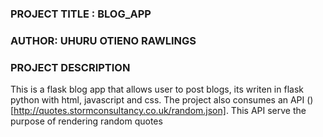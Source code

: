### PROJECT TITLE : BLOG_APP
### AUTHOR: UHURU OTIENO RAWLINGS
### PROJECT DESCRIPTION
This is a flask  blog app that allows user to post blogs, its writen in flask python with html, javascript and css. The project also consumes an API ()[http://quotes.stormconsultancy.co.uk/random.json]. This API serve the purpose of  rendering  random quotes
